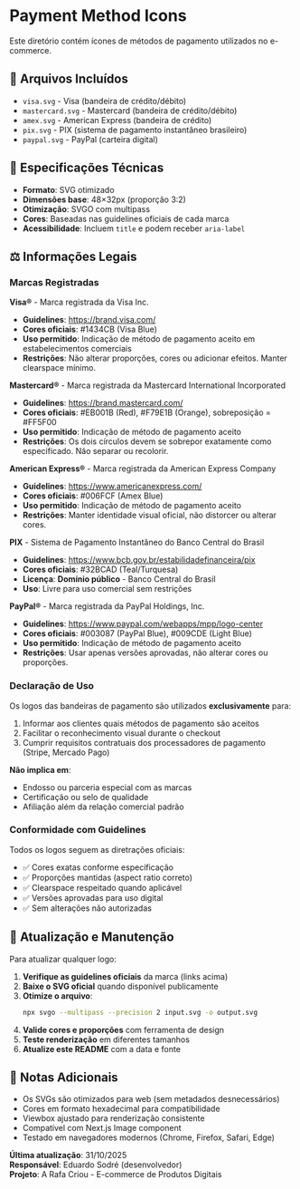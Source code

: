 # Payment Method Icons

Este diretório contém ícones de métodos de pagamento utilizados no e-commerce.

## 📁 Arquivos Incluídos

- `visa.svg` - Visa (bandeira de crédito/débito)
- `mastercard.svg` - Mastercard (bandeira de crédito/débito)
- `amex.svg` - American Express (bandeira de crédito)
- `pix.svg` - PIX (sistema de pagamento instantâneo brasileiro)
- `paypal.svg` - PayPal (carteira digital)

## 📏 Especificações Técnicas

- **Formato**: SVG otimizado
- **Dimensões base**: 48×32px (proporção 3:2)
- **Otimização**: SVGO com multipass
- **Cores**: Baseadas nas guidelines oficiais de cada marca
- **Acessibilidade**: Incluem `title` e podem receber `aria-label`

## ⚖️ Informações Legais

### Marcas Registradas

**Visa®** - Marca registrada da Visa Inc.
- **Guidelines**: https://brand.visa.com/
- **Cores oficiais**: #1434CB (Visa Blue)
- **Uso permitido**: Indicação de método de pagamento aceito em estabelecimentos comerciais
- **Restrições**: Não alterar proporções, cores ou adicionar efeitos. Manter clearspace mínimo.

**Mastercard®** - Marca registrada da Mastercard International Incorporated
- **Guidelines**: https://brand.mastercard.com/
- **Cores oficiais**: #EB001B (Red), #F79E1B (Orange), sobreposição = #FF5F00
- **Uso permitido**: Indicação de método de pagamento aceito
- **Restrições**: Os dois círculos devem se sobrepor exatamente como especificado. Não separar ou recolorir.

**American Express®** - Marca registrada da American Express Company
- **Guidelines**: https://www.americanexpress.com/
- **Cores oficiais**: #006FCF (Amex Blue)
- **Uso permitido**: Indicação de método de pagamento aceito
- **Restrições**: Manter identidade visual oficial, não distorcer ou alterar cores.

**PIX** - Sistema de Pagamento Instantâneo do Banco Central do Brasil
- **Guidelines**: https://www.bcb.gov.br/estabilidadefinanceira/pix
- **Cores oficiais**: #32BCAD (Teal/Turquesa)
- **Licença**: **Domínio público** - Banco Central do Brasil
- **Uso**: Livre para uso comercial sem restrições

**PayPal®** - Marca registrada da PayPal Holdings, Inc.
- **Guidelines**: https://www.paypal.com/webapps/mpp/logo-center
- **Cores oficiais**: #003087 (PayPal Blue), #009CDE (Light Blue)
- **Uso permitido**: Indicação de método de pagamento aceito
- **Restrições**: Usar apenas versões aprovadas, não alterar cores ou proporções.

### Declaração de Uso

Os logos das bandeiras de pagamento são utilizados **exclusivamente** para:
1. Informar aos clientes quais métodos de pagamento são aceitos
2. Facilitar o reconhecimento visual durante o checkout
3. Cumprir requisitos contratuais dos processadores de pagamento (Stripe, Mercado Pago)

**Não implica em**:
- Endosso ou parceria especial com as marcas
- Certificação ou selo de qualidade
- Afiliação além da relação comercial padrão

### Conformidade com Guidelines

Todos os logos seguem as diretrações oficiais:
- ✅ Cores exatas conforme especificação
- ✅ Proporções mantidas (aspect ratio correto)
- ✅ Clearspace respeitado quando aplicável
- ✅ Versões aprovadas para uso digital
- ✅ Sem alterações não autorizadas

## 🔄 Atualização e Manutenção

Para atualizar qualquer logo:

1. **Verifique as guidelines oficiais** da marca (links acima)
2. **Baixe o SVG oficial** quando disponível publicamente
3. **Otimize o arquivo**:
   ```bash
   npx svgo --multipass --precision 2 input.svg -o output.svg
   ```
4. **Valide cores e proporções** com ferramenta de design
5. **Teste renderização** em diferentes tamanhos
6. **Atualize este README** com a data e fonte

## 📝 Notas Adicionais

- Os SVGs são otimizados para web (sem metadados desnecessários)
- Cores em formato hexadecimal para compatibilidade
- Viewbox ajustado para renderização consistente
- Compatível com Next.js Image component
- Testado em navegadores modernos (Chrome, Firefox, Safari, Edge)

**Última atualização**: 31/10/2025  
**Responsável**: Eduardo Sodré (desenvolvedor)  
**Projeto**: A Rafa Criou - E-commerce de Produtos Digitais
